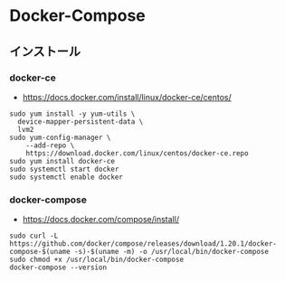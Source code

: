 Docker-Compose
===

インストール
---

### docker-ce

* https://docs.docker.com/install/linux/docker-ce/centos/

```
sudo yum install -y yum-utils \
  device-mapper-persistent-data \
  lvm2
sudo yum-config-manager \
    --add-repo \
    https://download.docker.com/linux/centos/docker-ce.repo
sudo yum install docker-ce
sudo systemctl start docker
sudo systemctl enable docker
 ```

### docker-compose

* https://docs.docker.com/compose/install/

```
sudo curl -L https://github.com/docker/compose/releases/download/1.20.1/docker-compose-$(uname -s)-$(uname -m) -o /usr/local/bin/docker-compose
sudo chmod +x /usr/local/bin/docker-compose
docker-compose --version
```

